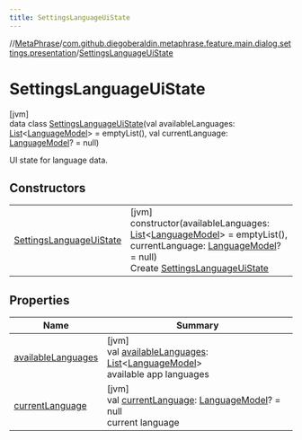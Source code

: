 ```yaml
---
title: SettingsLanguageUiState
---
```

//[MetaPhrase](../../../index.html)/[com.github.diegoberaldin.metaphrase.feature.main.dialog.settings.presentation](../index.html)/[SettingsLanguageUiState](index.html)



# SettingsLanguageUiState



[jvm]\
data class [SettingsLanguageUiState](index.html)(val availableLanguages: [List](https://kotlinlang.org/api/latest/jvm/stdlib/kotlin.collections/-list/index.html)&lt;[LanguageModel](../../com.github.diegoberaldin.metaphrase.domain.language.data/-language-model/index.html)&gt; = emptyList(), val currentLanguage: [LanguageModel](../../com.github.diegoberaldin.metaphrase.domain.language.data/-language-model/index.html)? = null)

UI state for language data.



## Constructors


| | |
|---|---|
| [SettingsLanguageUiState](-settings-language-ui-state.html) | [jvm]<br>constructor(availableLanguages: [List](https://kotlinlang.org/api/latest/jvm/stdlib/kotlin.collections/-list/index.html)&lt;[LanguageModel](../../com.github.diegoberaldin.metaphrase.domain.language.data/-language-model/index.html)&gt; = emptyList(), currentLanguage: [LanguageModel](../../com.github.diegoberaldin.metaphrase.domain.language.data/-language-model/index.html)? = null)<br>Create [SettingsLanguageUiState](index.html) |


## Properties


| Name | Summary |
|---|---|
| [availableLanguages](available-languages.html) | [jvm]<br>val [availableLanguages](available-languages.html): [List](https://kotlinlang.org/api/latest/jvm/stdlib/kotlin.collections/-list/index.html)&lt;[LanguageModel](../../com.github.diegoberaldin.metaphrase.domain.language.data/-language-model/index.html)&gt;<br>available app languages |
| [currentLanguage](current-language.html) | [jvm]<br>val [currentLanguage](current-language.html): [LanguageModel](../../com.github.diegoberaldin.metaphrase.domain.language.data/-language-model/index.html)? = null<br>current language |

